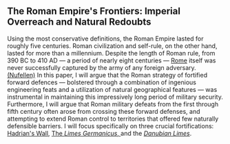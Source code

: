 <section id="test">

# The Roman Empire's Frontiers: Imperial Overreach and Natural Redoubts

Using the most conservative definitions, the Roman Empire lasted for roughly five centuries. Roman civilization and self-rule, on the other hand, lasted for more than a millennium. Despite the length of Roman rule, from 390 BC to 410 AD — a period of nearly eight centuries — <a href="javascript:locateMapFeature(projectMap._layers[49]._layers[1])"> Rome</a> itself was never successfully captured by the army of any foreign adversary. [(Nufellen)](https://www.cambridge.org/core/journals/journal-of-roman-studies/article/not-much-happened-410-and-all-that/56ACF6095892EB5EBE0DAD0F5EDCFBF6) In this paper, I will argue that the Roman strategy of fortified forward defences — bolstered through a combination of ingenious engineering feats and a utilization of natural geographical features — was instrumental in maintaining this impressively long period of military security. Furthermore, I will argue that Roman military defeats from the first through fifth century often arose from crossing these forward defenses, and attempting to extend Roman control to territories that offered few naturally defensible barriers. I will focus specifically on three crucial fortifications: <a href="javascript:locateMapFeature(projectMap._layers[59]._layers[9])">Hadrian's Wall</a>, <a href="javascript:locateMapFeature(projectMap._layers[59]._layers[10])"> The *Limes Germanicus*, </a> and the <a href="javascript:locateMapFeature(projectMap._layers[59]._layers[11])">*Danubian Limes*</a>.


</section>


